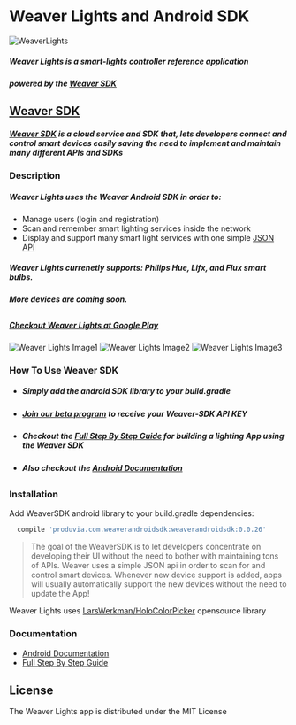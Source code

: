# Weaver Lights and Android SDK
![WeaverLights](http://www.weavingthings.com/technical_docs/smartlights_walkthrough/images/produvia_man_home.png)
##### Weaver Lights is a smart-lights controller reference application
##### powered by the [Weaver SDK]

## 
## [Weaver SDK]
##### [Weaver SDK] is a cloud service and SDK that, lets developers connect and control smart devices easily saving the need to implement and maintain many different APIs and SDKs
###
### Description
##### Weaver Lights uses the Weaver Android SDK in order to:
  - Manage users (login and registration)
  - Scan and remember smart lighting services inside the network
  - Display and support many smart light services with one simple [JSON API]
   
##### Weaver Lights currenetly supports: Philips Hue, Lifx, and Flux smart bulbs. 
##### More devices are coming soon.
##

##### [Checkout Weaver Lights at Google Play] 
![Weaver Lights Image1](https://lh3.googleusercontent.com/1DOkB1oYLbqPWClV2OjoA6jZ8B9V7S4g1ibXE9MH5LmESOruCtJzwEHeWsuZg5NHkVI7=h310-rw) ![Weaver Lights Image2](https://lh3.googleusercontent.com/KYhRgqH_wiw7n5E7KS_vkXS-5PzrzbkJnMMj7Aqe6yjEusmzgDtq8uPf2n1WMRmK5Jql=h310-rw) ![Weaver Lights Image3](https://lh3.googleusercontent.com/nJanFq_JtE0qI_XiT8y9AAbzZ6Xjh8Mz-Bh1-ILc2q6bauokf_dJ5mdbY7SyZdikZuwa=h310-rw) 

### How To Use Weaver SDK
- ##### Simply add the android SDK library to your build.gradle
- ##### [Join our beta program] to receive your Weaver-SDK API KEY
- ##### Checkout the [Full Step By Step Guide] for building a lighting App using the Weaver SDK
- ##### Also checkout the [Android Documentation]
##

### Installation

Add WeaverSDK android library to your build.gradle dependencies:

```sh
  compile 'produvia.com.weaverandroidsdk:weaverandroidsdk:0.0.26'
```
> The goal of the WeaverSDK is to let developers concentrate on developing their UI without the need to bother with maintaining tons of APIs.
> Weaver uses a simple JSON api in order to scan for and control smart devices.
> Whenever new device support is added, apps will usually automatically support the new devices without the need to update the App!

Weaver Lights uses [LarsWerkman/HoloColorPicker] opensource library



### Documentation
- [Android Documentation]
- [Full Step By Step Guide]


License
----

The Weaver Lights app is distributed under the MIT License



   [Full Step By Step Guide]: <http://www.weavingthings.com/technical_docs/smartlights_walkthrough/>
   [JSON API]: <http://weavingthings.com/weaver-sdk-reference/>
   [Join our beta program]: <http://weavingthings.com/#contact>
   [Android Documentation]: <http://weavingthings.com/weaver-sdk-reference/>
   [Weaver SDK]: <http://weavingthings.com>
   [Checkout Weaver Lights at Google Play]: <https://play.google.com/store/apps/details?id=produvia.com.lights&hl=en>
   [LarsWerkman/HoloColorPicker]: <https://github.com/LarsWerkman/HoloColorPicker>
   
